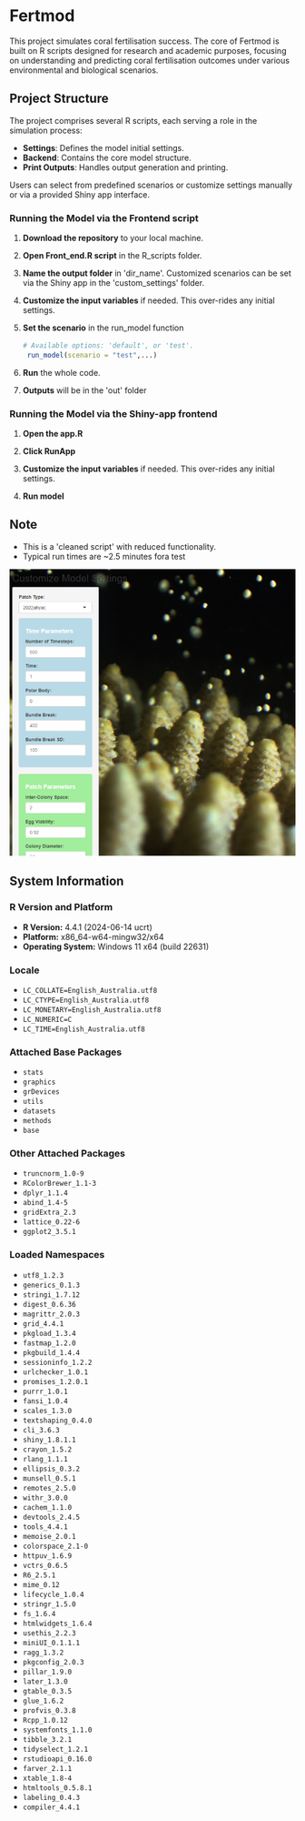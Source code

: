 
# Fertmod

<!-- badges: start -->
<!-- badges: end -->

This project simulates coral fertilisation success. The core of Fertmod is built on R scripts designed for research and academic purposes, focusing on understanding and predicting coral fertilisation outcomes under various environmental and biological scenarios.

## Project Structure

The project comprises several R scripts, each serving a role in the simulation process:
- **Settings**: Defines the model initial settings.
- **Backend**: Contains the core model structure.
- **Print Outputs**: Handles output generation and printing.

Users can select from predefined scenarios or customize settings manually or via a provided Shiny app interface.

### Running the Model via the Frontend script

1. **Download the repository** to your local machine.

2. **Open Front_end.R script** in the R_scripts folder.

3. **Name the output folder** in 'dir_name'. Customized scenarios can be set via the Shiny app in the 'custom_settings' folder.

4. **Customize the input variables** if needed. This over-rides any initial settings.

5. **Set the scenario** in the run_model function

   ```r
   # Available options: 'default', or 'test'.
    run_model(scenario = "test",...)
   
   ```
6. **Run** the whole code.

7. **Outputs** will be in the 'out' folder

### Running the Model via the Shiny-app frontend

1. **Open the app.R** 

2. **Click RunApp** 

3. **Customize the input variables** if needed. This over-rides any initial settings.

4. **Run model**


## Note

 - This is a 'cleaned script' with reduced functionality. 
 - Typical run times are ~2.5 minutes fora test



![Screenshot of Shiny App](https://raw.githubusercontent.com/gerard-ricardo/fert-model/main/scratch/Screenshot%202024-03-27%20092933.png
)


## System Information

### R Version and Platform
- **R Version:** 4.4.1 (2024-06-14 ucrt)  
- **Platform:** x86_64-w64-mingw32/x64  
- **Operating System:** Windows 11 x64 (build 22631)  

### Locale
- `LC_COLLATE=English_Australia.utf8`  
- `LC_CTYPE=English_Australia.utf8`  
- `LC_MONETARY=English_Australia.utf8`  
- `LC_NUMERIC=C`  
- `LC_TIME=English_Australia.utf8`  

### Attached Base Packages
- `stats`  
- `graphics`  
- `grDevices`  
- `utils`  
- `datasets`  
- `methods`  
- `base`  

### Other Attached Packages
- `truncnorm_1.0-9`  
- `RColorBrewer_1.1-3`  
- `dplyr_1.1.4`  
- `abind_1.4-5`  
- `gridExtra_2.3`  
- `lattice_0.22-6`  
- `ggplot2_3.5.1`  

### Loaded Namespaces
- `utf8_1.2.3`  
- `generics_0.1.3`  
- `stringi_1.7.12`  
- `digest_0.6.36`  
- `magrittr_2.0.3`  
- `grid_4.4.1`  
- `pkgload_1.3.4`  
- `fastmap_1.2.0`  
- `pkgbuild_1.4.4`  
- `sessioninfo_1.2.2`  
- `urlchecker_1.0.1`  
- `promises_1.2.0.1`  
- `purrr_1.0.1`  
- `fansi_1.0.4`  
- `scales_1.3.0`  
- `textshaping_0.4.0`  
- `cli_3.6.3`  
- `shiny_1.8.1.1`  
- `crayon_1.5.2`  
- `rlang_1.1.1`  
- `ellipsis_0.3.2`  
- `munsell_0.5.1`  
- `remotes_2.5.0`  
- `withr_3.0.0`  
- `cachem_1.1.0`  
- `devtools_2.4.5`  
- `tools_4.4.1`  
- `memoise_2.0.1`  
- `colorspace_2.1-0`  
- `httpuv_1.6.9`  
- `vctrs_0.6.5`  
- `R6_2.5.1`  
- `mime_0.12`  
- `lifecycle_1.0.4`  
- `stringr_1.5.0`  
- `fs_1.6.4`  
- `htmlwidgets_1.6.4`  
- `usethis_2.2.3`  
- `miniUI_0.1.1.1`  
- `ragg_1.3.2`  
- `pkgconfig_2.0.3`  
- `pillar_1.9.0`  
- `later_1.3.0`  
- `gtable_0.3.5`  
- `glue_1.6.2`  
- `profvis_0.3.8`  
- `Rcpp_1.0.12`  
- `systemfonts_1.1.0`  
- `tibble_3.2.1`  
- `tidyselect_1.2.1`  
- `rstudioapi_0.16.0`  
- `farver_2.1.1`  
- `xtable_1.8-4`  
- `htmltools_0.5.8.1`  
- `labeling_0.4.3`  
- `compiler_4.4.1`  
